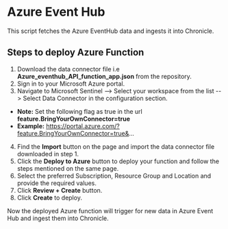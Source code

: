 # Azure Event Hub

This script fetches the Azure EventHub data and ingests it into Chronicle.

## Steps to deploy Azure Function
1. Download the data connector file i.e **Azure_eventhub_API_function_app.json** from the repository.
2. Sign in to your Microsoft Azure portal.
3. Navigate to Microsoft Sentinel --> Select your workspace from the list --> Select Data Connector in the configuration section.
  - **Note:** Set the following flag as true in the url **feature.BringYourOwnConnector=true**
  - **Example:** https://portal.azure.com/?feature.BringYourOwnConnector=true&...
4. Find the **Import** button on the page and import the data connector file downloaded in step 1.
5. Click the **Deploy to Azure** button to deploy your function and follow the steps mentioned on the same page.
6. Select the preferred Subscription, Resource Group and Location and provide the required values.
7. Click **Review + Create** button.
8. Click **Create** to deploy.

Now the deployed Azure function will trigger for new data in Azure Event Hub and ingest them into Chronicle.
